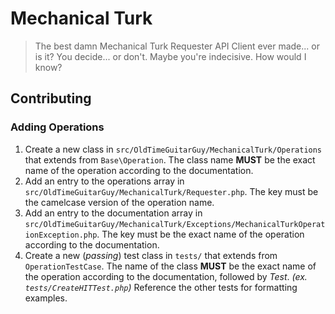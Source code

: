 Mechanical Turk
================
> The best damn Mechanical Turk Requester API Client ever made...
> or is it? You decide... or don't. Maybe you're indecisive. How would I know?

Contributing
-------------

### Adding Operations
1. Create a new class in `src/OldTimeGuitarGuy/MechanicalTurk/Operations` that extends from `Base\Operation`. The class name **MUST** be the exact name of the operation according to the documentation.
2. Add an entry to the operations array in `src/OldTimeGuitarGuy/MechanicalTurk/Requester.php`. The key must be the camelcase version of the operation name.
3. Add an entry to the documentation array in `src/OldTimeGuitarGuy/MechanicalTurk/Exceptions/MechanicalTurkOperationException.php`. The key must be the exact name of the operation according to the documentation.
4. Create a new (_passing_) test class in `tests/` that extends from `OperationTestCase`. The name of the class **MUST** be the exact name of the operation according to the documentation, followed by _Test_. _(ex. `tests/CreateHITTest.php`)_ Reference the other tests for formatting examples.
